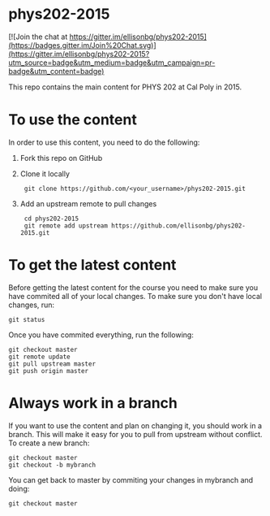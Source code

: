 # phys202-2015

[![Join the chat at https://gitter.im/ellisonbg/phys202-2015](https://badges.gitter.im/Join%20Chat.svg)](https://gitter.im/ellisonbg/phys202-2015?utm_source=badge&utm_medium=badge&utm_campaign=pr-badge&utm_content=badge)

This repo contains the main content for PHYS 202 at Cal Poly in 2015.

# To use the content

In order to use this content, you need to do the following:

1. Fork this repo on GitHub
2. Clone it locally

        git clone https://github.com/<your_username>/phys202-2015.git

3. Add an upstream remote to pull changes

        cd phys202-2015
        git remote add upstream https://github.com/ellisonbg/phys202-2015.git

# To get the latest content

Before getting the latest content for the course you need to make sure you
have commited all of your local changes. To make sure you don't have local
changes, run:

    git status

Once you have commited everything, run the following:

    git checkout master
    git remote update
    git pull upstream master
    git push origin master

# Always work in a branch

If you want to use the content and plan on changing it, you should work in
a branch. This will make it easy for you to pull from upstream without 
conflict. To create a new branch:

    git checkout master
    git checkout -b mybranch

You can get back to master by commiting your changes in mybranch and doing:

    git checkout master

